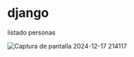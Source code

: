 # django
listado personas

![Captura de pantalla 2024-12-17 214117](https://github.com/user-attachments/assets/63afacf1-3bd7-48c3-bf17-996273f2c173)
